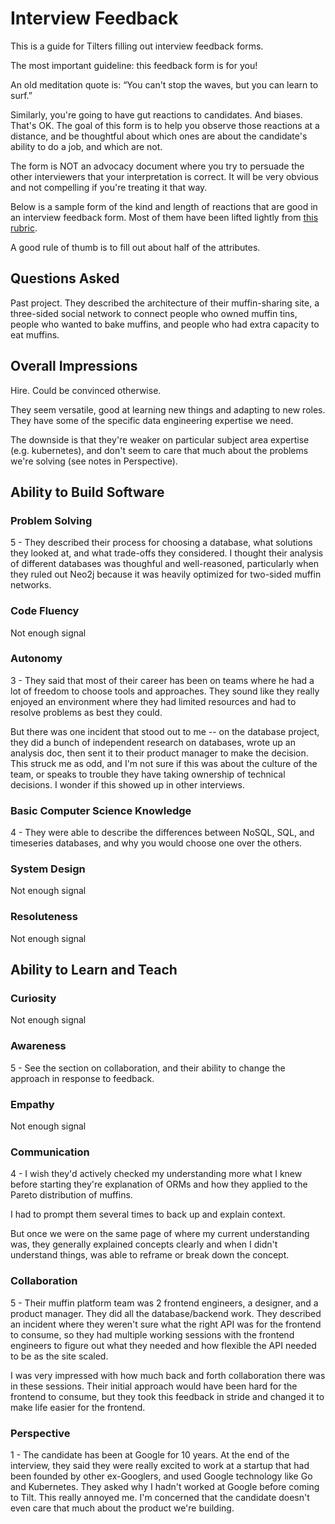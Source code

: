 # Interview Feedback

This is a guide for Tilters filling out interview feedback forms.

The most important guideline: this feedback form is for you! 

An old meditation quote is: “You can't stop the waves, but you can learn to surf.”

Similarly, you're going to have gut reactions to candidates. And biases. That's
OK. The goal of this form is to help you observe those reactions at a distance,
and be thoughtful about which ones are about the candidate's ability to do a job,
and which are not.

The form is NOT an advocacy document where you try to persuade the other
interviewers that your interpretation is correct. It will be very obvious and
not compelling if you're treating it that way.

Below is a sample form of the kind and length of reactions that are good in an
interview feedback form. Most of them have been lifted lightly from [this
rubric](https://medium.engineering/engineering-interviews-grading-rubric-8b409bec021f).

A good rule of thumb is to fill out about half of the attributes.

## Questions Asked

Past project. They described the architecture of their muffin-sharing site, a
three-sided social network to connect people who owned muffin tins, people who
wanted to bake muffins, and people who had extra capacity to eat muffins.

## Overall Impressions

Hire. Could be convinced otherwise. 

They seem versatile, good at learning new things and adapting to new roles. They have
some of the specific data engineering expertise we need.

The downside is that they're weaker on particular subject area expertise
(e.g. kubernetes), and don't seem to care that much about the problems we're
solving (see notes in Perspective).

## Ability to Build Software

### Problem Solving

5 - They described their process for choosing a database, what solutions they looked
at, and what trade-offs they considered. I thought their analysis of different
databases was thoughful and well-reasoned, particularly when they ruled out Neo2j
because it was heavily optimized for two-sided muffin networks.

### Code Fluency

Not enough signal

### Autonomy

3 - They said that most of their career has been on teams where he had a lot of
freedom to choose tools and approaches. They sound like they really enjoyed an
environment where they had limited resources and had to resolve problems as best
they could.

But there was one incident that stood out to me -- on the database project, they
did a bunch of independent research on databases, wrote up an analysis doc, then
sent it to their product manager to make the decision. This struck me as odd,
and I'm not sure if this was about the culture of the team, or speaks to trouble
they have taking ownership of technical decisions. I wonder if this showed up in
other interviews.

### Basic Computer Science Knowledge

4 - They were able to describe the differences between NoSQL, SQL, and timeseries
databases, and why you would choose one over the others.

### System Design

Not enough signal

### Resoluteness

Not enough signal

## Ability to Learn and Teach

### Curiosity

Not enough signal

### Awareness

5 - See the section on collaboration, and their ability to change the approach
in response to feedback.

### Empathy

Not enough signal

### Communication

4 - I wish they'd actively checked my understanding more what I knew before
starting they're explanation of ORMs and how they applied to the Pareto
distribution of muffins.

I had to prompt them several times to back up and explain context.

But once we were on the same page of where my current understanding was, they
generally explained concepts clearly and when I didn't understand things, was
able to reframe or break down the concept.

### Collaboration

5 - Their muffin platform team was 2 frontend engineers, a designer, and a
product manager. They did all the database/backend work. They described an
incident where they weren't sure what the right API was for the frontend to
consume, so they had multiple working sessions with the frontend engineers to
figure out what they needed and how flexible the API needed to be as the site
scaled. 

I was very impressed with how much back and forth collaboration there was in
these sessions. Their initial approach would have been hard for the frontend to
consume, but they took this feedback in stride and changed it to make life
easier for the frontend.

### Perspective

1 - The candidate has been at Google for 10 years. At the end of the interview,
they said they were really excited to work at a startup that had been founded by
other ex-Googlers, and used Google technology like Go and Kubernetes. They asked
why I hadn't worked at Google before coming to Tilt. This really annoyed me. I'm
concerned that the candidate doesn't even care that much about the product we're
building.

